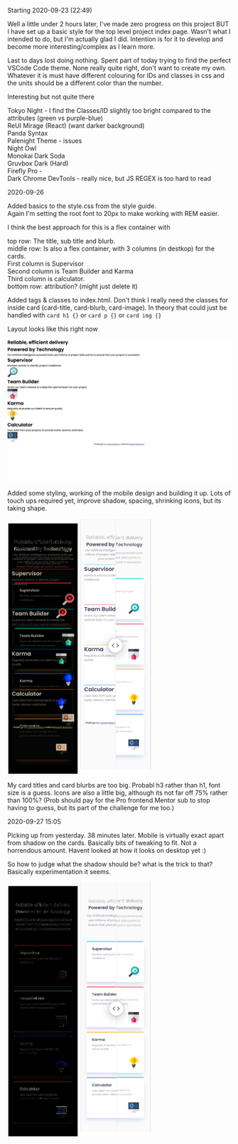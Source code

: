 Starting 2020-09-23 (22:49)

Well a little under 2 hours later, I've made zero progress on this project BUT I have set up a basic style for the top level project index page. Wasn't what I intended to do, but I'm actually glad I did. Intention is for it to develop and become more interesting/complex as I learn more.

Last to days lost doing nothing. Spent part of today trying to find the perfect VSCode Code theme. None really quite right, don't want to create my own. Whatever it is must have different colouring for IDs and classes in css and the units should be a different color than the number.

Interesting but not quite there 

Tokyo Night - I find the Classes/ID slightly too bright compared to the attributes (green vs purple-blue)  
ReUI Mirage (React) (want darker background)  
Panda Syntax  
Palenight Theme - issues  
Night Owl  
Monokai Dark Soda  
Gruvbox Dark (Hard)  
Firefly Pro -   
Dark Chrome DevTools - really nice, but JS REGEX is too hard to read   

2020-09-26 

Added basics to the style.css from the style guide.  
Again I'm setting the root font to 20px to make working with REM easier.  

I think the best approach for this is a flex container with 

top row: The title, sub title and blurb.  
middle row: Is also a flex container, with 3 columns (in destkop) for the cards.  
            First column is Supervisor  
            Second column is Team Builder and Karma  
            Third column is calculator.  
bottom row: attribution? (might just delete it)  

Added tags & classes to index.html. 
Don't think I really need the classes for inside card (card-title, card-blurb, card-image). In theory that could just be handled with `card h1 {}` or `card p {}` or `card img {}`  

Layout looks like this right now

![current layout](layout-no-styling(1440x922).png)

Added some styling, working of the mobile design and building it up. 
Lots of touch ups required yet, improve shadow, spacing, shrinking icons, but its taking shape.

![mobile difference](mobile-difference-basic-styling.png)
![mobile difference side by side](mobile-diff-sidebyside.png)

My card titles and card blurbs are too big. Probabl h3 rather than h1, font size is a guess. Icons are also a little big, although its not far off 75% rather than 100%?
(Prob should pay for the Pro frontend Mentor sub to stop having to guess, but its part of the challenge for me too.)

2020-09-27 15:05 

Picking up from yesterday.
38 minutes later. Mobile is virtually exact apart from shadow on the cards.
Basically bits of tweaking to fit. Not a horrendous amount. Havent looked at how it looks on desktop yet :)

So how to judge what the shadow should be? what is the trick to that? Basically experimentation it seems.

![mobile final side by side](mobile-final-diff.png)
![mobile final diff'd](mobile-final-side-by-side.png)

